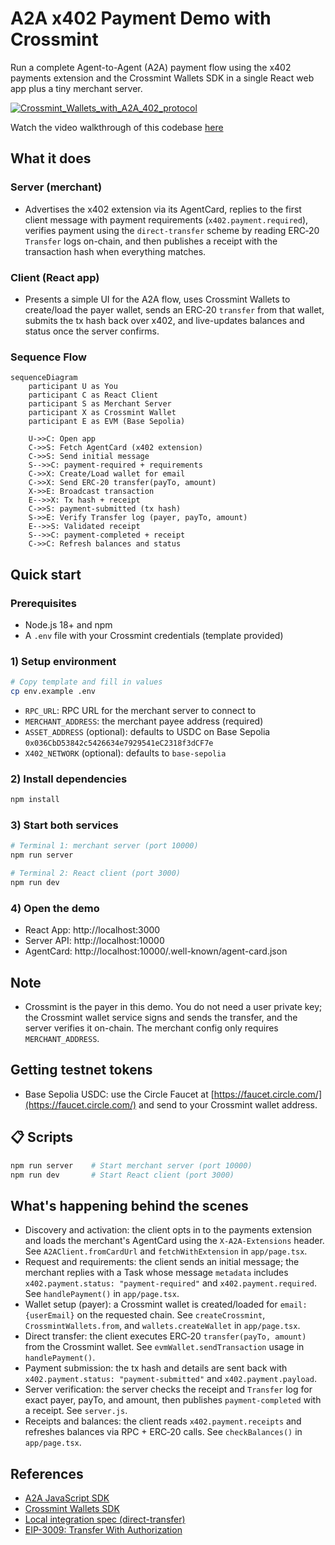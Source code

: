 # A2A x402 Payment Demo with Crossmint

Run a complete Agent-to-Agent (A2A) payment flow using the x402 payments extension and the Crossmint Wallets SDK in a single React web app plus a tiny merchant server.

[![Crossmint_Wallets_with_A2A_402_protocol](./a2a-crossmint.gif)](https://www.youtube.com/watch?v=Esoqx7SWqaI)

Watch the video walkthrough of this codebase [here](https://www.youtube.com/watch?v=Esoqx7SWqaI)

## What it does

### Server (merchant)
- Advertises the x402 extension via its AgentCard, replies to the first client message with payment requirements (`x402.payment.required`), verifies payment using the `direct-transfer` scheme by reading ERC‑20 `Transfer` logs on-chain, and then publishes a receipt with the transaction hash when everything matches.

### Client (React app)
- Presents a simple UI for the A2A flow, uses Crossmint Wallets to create/load the payer wallet, sends an ERC‑20 `transfer` from that wallet, submits the tx hash back over x402, and live-updates balances and status once the server confirms.

### Sequence Flow

```mermaid
sequenceDiagram
    participant U as You
    participant C as React Client
    participant S as Merchant Server
    participant X as Crossmint Wallet
    participant E as EVM (Base Sepolia)

    U->>C: Open app
    C->>S: Fetch AgentCard (x402 extension)
    C->>S: Send initial message
    S-->>C: payment-required + requirements
    C->>X: Create/Load wallet for email
    C->>X: Send ERC-20 transfer(payTo, amount)
    X->>E: Broadcast transaction
    E-->>X: Tx hash + receipt
    C->>S: payment-submitted (tx hash)
    S->>E: Verify Transfer log (payer, payTo, amount)
    E-->>S: Validated receipt
    S-->>C: payment-completed + receipt
    C->>C: Refresh balances and status
```
## Quick start

### Prerequisites
- Node.js 18+ and npm
- A `.env` file with your Crossmint credentials (template provided)

### 1) Setup environment
```bash
# Copy template and fill in values
cp env.example .env
```

- `RPC_URL`: RPC URL for the merchant server to connect to
- `MERCHANT_ADDRESS`: the merchant payee address (required)
- `ASSET_ADDRESS` (optional): defaults to USDC on Base Sepolia `0x036CbD53842c5426634e7929541eC2318f3dCF7e`
- `X402_NETWORK` (optional): defaults to `base-sepolia`

### 2) Install dependencies
```bash
npm install
```

### 3) Start both services
```bash
# Terminal 1: merchant server (port 10000)
npm run server

# Terminal 2: React client (port 3000)
npm run dev
```

### 4) Open the demo
- React App: http://localhost:3000
- Server API: http://localhost:10000
- AgentCard: http://localhost:10000/.well-known/agent-card.json

## Note
- Crossmint is the payer in this demo. You do not need a user private key; the Crossmint wallet service signs and sends the transfer, and the server verifies it on-chain. The merchant config only requires `MERCHANT_ADDRESS`.

## Getting testnet tokens
- Base Sepolia USDC: use the Circle Faucet at [https://faucet.circle.com/](https://faucet.circle.com/) and send to your Crossmint wallet address.

## 📋 Scripts

```bash
npm run server    # Start merchant server (port 10000)
npm run dev       # Start React client (port 3000)
```

## What's happening behind the scenes

- Discovery and activation: the client opts in to the payments extension and loads the merchant's AgentCard using the `X-A2A-Extensions` header. See `A2AClient.fromCardUrl` and `fetchWithExtension` in `app/page.tsx`.
- Request and requirements: the client sends an initial message; the merchant replies with a Task whose message `metadata` includes `x402.payment.status: "payment-required"` and `x402.payment.required`. See `handlePayment()` in `app/page.tsx`.
- Wallet setup (payer): a Crossmint wallet is created/loaded for `email:{userEmail}` on the requested chain. See `createCrossmint`, `CrossmintWallets.from`, and `wallets.createWallet` in `app/page.tsx`.
- Direct transfer: the client executes ERC‑20 `transfer(payTo, amount)` from the Crossmint wallet. See `evmWallet.sendTransaction` usage in `handlePayment()`.
- Payment submission: the tx hash and details are sent back with `x402.payment.status: "payment-submitted"` and `x402.payment.payload`.
- Server verification: the server checks the receipt and `Transfer` log for exact payer, payTo, and amount, then publishes `payment-completed` with a receipt. See `server.js`.
- Receipts and balances: the client reads `x402.payment.receipts` and refreshes balances via RPC + ERC‑20 calls. See `checkBalances()` in `app/page.tsx`.

## References

- [A2A JavaScript SDK](https://github.com/a2aproject/a2a-js)
- [Crossmint Wallets SDK](https://www.npmjs.com/package/@crossmint/wallets-sdk)
- [Local integration spec (direct-transfer)](./spec.md)
- [EIP-3009: Transfer With Authorization](https://eips.ethereum.org/EIPS/eip-3009)
